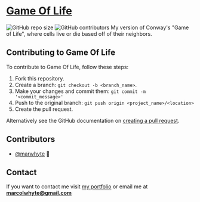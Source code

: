 # [Game Of Life](https://hungry-varahamihira-3e8934.netlify.app/)
![GitHub repo size](https://img.shields.io/github/repo-size/marwhyte/gameOfLife)
![GitHub contributors](https://img.shields.io/github/contributors/marwhyte/gameOfLife)
My version of Conway's "Game of Life", where cells live or die based off of their neighbors.



## Contributing to Game Of Life

To contribute to Game Of Life, follow these steps:

1. Fork this repository.
2. Create a branch: `git checkout -b <branch_name>`.
3. Make your changes and commit them: `git commit -m '<commit_message>'`
4. Push to the original branch: `git push origin <project_name>/<location>`
5. Create the pull request.

Alternatively see the GitHub documentation on [creating a pull request](https://help.github.com/en/github/collaborating-with-issues-and-pull-requests/creating-a-pull-request).

## Contributors

- [@marwhyte](https://github.com/marwhyte) 📖

## Contact

If you want to contact me visit [my portfolio](http://marcowhyte.com) or email me at **marcolwhyte@gmail.com**
